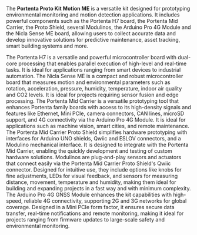 <FeatureDescription>

The **Portenta Proto Kit Motion ME** is a versatile kit designed for prototyping environmental monitoring and motion detection applications. It includes powerful components such as the Portenta H7 board, the Portenta Mid Carrier, the Proto Shield, several Modulinos, the Arduino Pro 4G Module and the Nicla Sense ME board, allowing users to collect accurate data and develop innovative solutions for predictive maintenance, asset tracking, smart building systems and more.

</FeatureDescription>

<FeatureList>

<Feature title="Portenta H7 Microcontroller Board" image="mkr-form-factor">
The Portenta H7 is a versatile and powerful microcontroller board with dual-core processing that enables parallel execution of high-level and real-time tasks. It is ideal for applications ranging from smart devices to industrial automation.
<FeatureWrapper>
<FeatureLink title="Read More" url="/hardware/portenta-h7"/>
</FeatureWrapper>
</Feature>

<Feature title="Nicla Sense ME Microcontroller Board" image="mkr-form-factor">
The Nicla Sense ME is a compact and robust microcontroller board that measures motion and environmental parameters such as rotation, acceleration, pressure, humidity, temperature, indoor air quality and CO2 levels. It is ideal for projects requiring sensor fusion and edge processing.
<FeatureWrapper>
<FeatureLink title="Read More" url="/hardware/nicla-sense-me"/>
</FeatureWrapper>
</Feature>

<Feature title="Portenta Mid Carrier" image="connection">
The Portenta Mid Carrier is a versatile prototyping tool that enhances Portenta family boards with access to its high-density signals and features like Ethernet, Mini PCIe, camera connectors, CAN lines, microSD support, and 4G connectivity via the Arduino Pro 4G Module. It is ideal for applications such as machine vision, smart cities, and remote maintenance.
<FeatureWrapper>
<FeatureLink title="Read More" url="/hardware/portenta-mid-carrier"/>
</FeatureWrapper>
</Feature>

<Feature title="Portenta Mid Carrier Proto Shield" image="connection">
The Portenta Mid Carrier Proto Shield simplifies hardware prototyping with interfaces for Arduino UNO shields, Qwiic and ESLOV connectors, and a Modulino mechanical interface. It is designed to integrate with the Portenta Mid Carrier, enabling the quickly development and testing of custom hardware solutions.
<FeatureWrapper>
<FeatureLink title="Read More" url="/hardware/portenta-mid-carrier-proto-shield"/>
</FeatureWrapper>
</Feature>

<Feature title="Modulinos" image="connection">
Modulinos are plug-and-play sensors and actuators that connect easily via the Portenta Mid Carrier Proto Shield's Qwiic connector. Designed for intuitive use, they include options like knobs for fine adjustments, LEDs for visual feedback, and sensors for measuring distance, movement, temperature and humidity, making them ideal for building and expanding projects in a fast way and with minimum complexity.
<FeatureWrapper>
<FeatureLink title="Read More" url="/hardware/plug-and-make-kit"/>
</FeatureWrapper>
</Feature>

<Feature title="Arduino Pro 4G GNSS Module Global" image="wifi">
The Arduino Pro 4G GNSS Module enhances the kit capabilities with high-speed, reliable 4G connectivity, supporting 2G and 3G networks for global coverage. Designed in a Mini PCIe form factor, it ensures secure data transfer, real-time notifications and remote monitoring, making it ideal for projects ranging from firmware updates to large-scale safety and environmental monitoring.
<FeatureWrapper>
<FeatureLink title="Read More" url="/hardware/pro-4g-module"/>
</FeatureWrapper>
</Feature>

</FeatureList>

